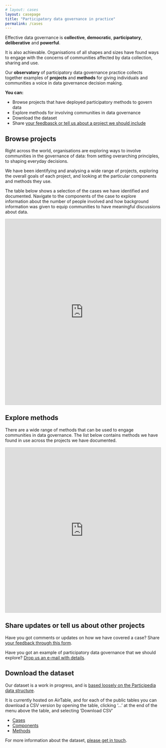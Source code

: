 ```yaml
---
# layout: cases
layout: casepage
title: "Participatory data governance in practice"
permalink: /cases
---
```


Effective data governance is **collective**, **democratic**, **participatory**, **deliberative** and **powerful**. 

It is also achievable. Organisations of all shapes and sizes have found ways to engage with the concerns of communities affected by data collection, sharing and use. 

Our **observatory** of participatory data governance practice collects together examples of **projects** and **methods** for giving individuals and communities a voice in data governance decision making.

**You can:**

* Browse projects that have deployed participatory methods to govern data 
* Explore methods for involving communities in data governance
* Download the dataset
* Share [your feedbasck or tell us about a project we should include](https://docs.google.com/forms/d/e/1FAIpQLScwpMcT58NNWT27EDAxybgQw5b6rWhdc1VJGithga7-qTX5uA/viewform?usp=sf_link)

## Browse projects

Right across the world, organisations are exploring ways to involve communities in the governance of data: from setting overarching principles, to shaping everyday decisions.

We have been identifying and analysing a wide range of projects, exploring the overall goals of each project, and looking at the particular components and methods they use. 

The table below shows a selection of the cases we have identified and documented. Navigate to the components of the case to explore information about the number of people involved and how background information was given to equip communities to have meaningful discussions about data. 

<iframe class="airtable-embed" src="https://airtable.com/embed/shr1l6G9FP0LPR2WX?backgroundColor=green&viewControls=on" frameborder="0" onmousewheel="" width="100%" height="600" style="background: transparent; border: 1px solid #ccc;"></iframe>

## Explore methods

There are a wide range of methods that can be used to engage communities in data governance. The list below contains methods we have found in use across the projects we have documented.

<iframe class="airtable-embed" src="https://airtable.com/embed/shrU8BcKyfP29tvbZ?backgroundColor=green&layout=card&viewControls=on" frameborder="0" onmousewheel="" width="100%" height="533" style="background: transparent; border: 1px solid #ccc;"></iframe>

## Share updates or tell us about other projects

Have you got comments or updates on how we have covered a case? Share [your feedback through this form](https://docs.google.com/forms/d/e/1FAIpQLScwpMcT58NNWT27EDAxybgQw5b6rWhdc1VJGithga7-qTX5uA/viewform?usp=sf_link).

Have you got an example of participatory data governance that we should explore? [Drop us an e-mail with details](mailto:tim@connectedbydata.org).

## Download the dataset

Our dataset is a work in progress, and is [based loosely on the Participedia data structure](https://participedia.net/).

It is currently hosted on AirTable, and for each of the public tables you can download a CSV version by opening the table, clicking ‘...’ at the end of the menu above the table, and selecting ‘Download CSV’

* [Cases](https://airtable.com/shr1l6G9FP0LPR2WX)
* [Components](https://airtable.com/shrnQ7UtbWv0GEtlb)
* [Methods](https://airtable.com/shrU8BcKyfP29tvbZ)

For more information about the dataset, [please get in touch](mailto:tim@connectedbydata.org). 
